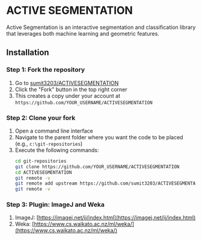 # ACTIVE SEGMENTATION

Active Segmentation is an interactive segmentation and classification library that leverages both machine learning and geometric features.

## Installation

### Step 1: Fork the repository
1. Go to [sumit3203/ACTIVESEGMENTATION](https://github.com/sumit3203/ACTIVESEGMENTATION)
2. Click the "Fork" button in the top right corner
3. This creates a copy under your account at `https://github.com/YOUR_USERNAME/ACTIVESEGMENTATION`

### Step 2: Clone your fork
1. Open a command line interface
2. Navigate to the parent folder where you want the code to be placed (e.g., `c:\git-repositories`)
3. Execute the following commands:
    ```bash
    cd git-repositories
    git clone https://github.com/YOUR_USERNAME/ACTIVESEGMENTATION
    cd ACTIVESEGMENTATION
    git remote -v
    git remote add upstream https://github.com/sumit3203/ACTIVESEGMENTATION
    git remote -v
    ```

### Step 3: Plugin: ImageJ and Weka
1. ImageJ: [https://imagej.net/ij/index.html](https://imagej.net/ij/index.html)
2. Weka: [https://www.cs.waikato.ac.nz/ml/weka/](https://www.cs.waikato.ac.nz/ml/weka/)
